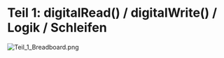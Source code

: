 # Teil 1: digitalRead() / digitalWrite() / Logik / Schleifen

![Teil_1_Breadboard.png](/bdg-training/arduino-basics/blob/main/Teil_1_DigitalReadWrite/Teil_1_Breadboard.png?raw=true)